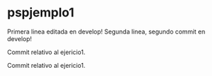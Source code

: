 # pspjemplo1

Primera linea editada en develop!
Segunda linea, segundo commit en develop!


Commit relativo al ejericio1.


Commit relativo al ejericio1. 
